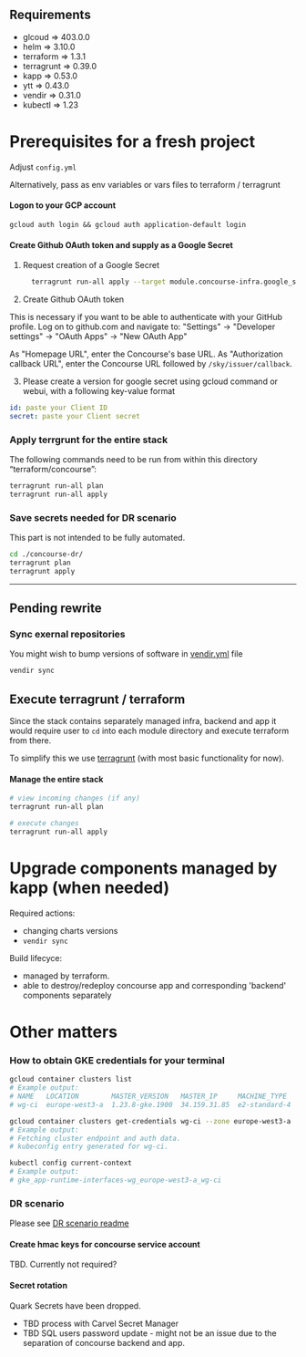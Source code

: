 
## Requirements
* glcoud => 403.0.0
* helm => 3.10.0
* terraform => 1.3.1
* terragrunt => 0.39.0
* kapp => 0.53.0
* ytt =>  0.43.0
* vendir => 0.31.0
* kubectl => 1.23

# Prerequisites for a fresh project
Adjust `config.yml`

Alternatively, pass as env variables or vars files to terraform / terragrunt
#### Logon to your GCP account

```
gcloud auth login && gcloud auth application-default login
```

#### Create Github OAuth token and supply as a Google Secret
 1. Request creation of a Google Secret
    ```sh
      terragrunt run-all apply --target module.concourse-infra.google_secret_manager_secret.github_oauth
    ```

 2. Create Github OAuth token

This is necessary if you want to be able to authenticate with your GitHub profile. Log on to github.com and navigate to:
"Settings" -> "Developer settings" -> "OAuth Apps" -> "New OAuth App"

As "Homepage URL", enter the Concourse's base URL. As "Authorization callback URL", enter the Concourse URL followed
by `/sky/issuer/callback`.

3. Please create a version for google secret using gcloud command or webui, with a following key-value format

```yaml
id: paste your Client ID
secret: paste your Client secret
```


### Apply terrgrunt for the entire stack
The following commands need to be run from within this directory “terraform/concourse”:
```sh
terragrunt run-all plan
terragrunt run-all apply
```

### Save secrets needed for DR scenario
This part is not intended to be fully automated.
```sh
cd ./concourse-dr/
terragrunt plan
terragrunt apply
```

---

## Pending rewrite
### Sync exernal repositories
You might wish to bump versions of software in [vendir.yml](vendir.yml) file
```sh
vendir sync
```
## Execute terragrunt / terraform
Since the stack contains separately managed infra, backend and app it would require user to `cd` into each module directory and execute terraform from there.

To simplify this we use [terragrunt](https://terragrunt.gruntwork.io/) (with most basic functionality for now).


#### Manage the entire stack
```sh
# view incoming changes (if any)
terragrunt run-all plan

# execute changes
terragrunt run-all apply
```


# Upgrade components managed by kapp (when needed)
Required actions:
* changing charts versions
* `vendir sync`

Build lifecyce:
* managed by terraform.
* able to destroy/redeploy concourse app and corresponding 'backend' components separately

# Other matters

### How to obtain GKE credentials for your terminal

```sh
gcloud container clusters list
# Example output:
# NAME   LOCATION        MASTER_VERSION   MASTER_IP     MACHINE_TYPE   NODE_VERSION     NUM_NODES  STATUS
# wg-ci  europe-west3-a  1.23.8-gke.1900  34.159.31.85  e2-standard-4  1.23.8-gke.1900  3          RUNNING

gcloud container clusters get-credentials wg-ci --zone europe-west3-a
# Example output:
# Fetching cluster endpoint and auth data.
# kubeconfig entry generated for wg-ci.

kubectl config current-context
# Example output:
# gke_app-runtime-interfaces-wg_europe-west3-a_wg-ci
```

### DR scenario
Please see [DR scenario readme](concourse-dr/README.md)
#### Create hmac keys for concourse service account
TBD. Currently not required?

#### Secret rotation
Quark Secrets have been dropped.
* TBD process with Carvel Secret Manager
* TBD SQL users password update - might not be an issue due to the separation of concourse backend and app.
